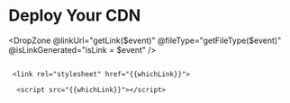 <script setup>
import { ref } from 'vue';
import DropZone from '../src/DropZone.vue';   
const whichFile = ref('');
const whichLink = ref('');
const isLink = ref(false);
const getLink = (link) => {
    console.log(link);
    whichLink.value = link;
} 
const getFileType = (fileType) => {
    console.log(fileType);
    whichFile.value = fileType;
}
</script>

# Deploy Your CDN

<DropZone @linkUrl="getLink($event)" @fileType="getFileType($event)" @isLinkGenerated="isLink = $event" />

<main :class="isLink  ? '' : 'hidden'">

  <div   :class="whichFile === 'css' ? '' : 'hidden'">
  
  ```js-vue
  
   <link rel="stylesheet" href="{{whichLink}}">
  
  ````
  
  </div>
  
  <div class="" :class="whichFile === 'js' ? '' : 'hidden'">
  
  ```js-vue
    <script src="{{whichLink}}"></script>
  ````
  
  </div>

</main>
